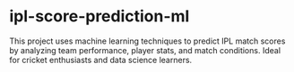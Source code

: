 # ipl-score-prediction-ml
This project uses machine learning techniques to predict IPL match scores by analyzing team performance, player stats, and match conditions. Ideal for cricket enthusiasts and data science learners.
